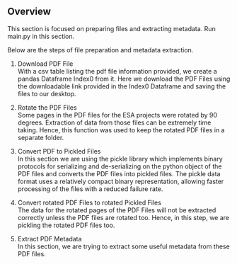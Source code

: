 ## Overview
This section is focused on preparing files and extracting metadata. 
Run main.py in this section.

Below are the steps of file preparation and metadata extraction.

1.	Download PDF File <br>
With a csv table listing the pdf file information provided, we create a pandas Dataframe Index0 from it.
Here we download the PDF Files using the downloadable link provided in the Index0 Dataframe and saving the files to our desktop. 

2.	Rotate the PDF Files  <br>
Some pages in the PDF files for the ESA projects were rotated by 90 degrees. Extraction of data from those files can be extremely time taking. Hence, this function was used to keep the rotated PDF files in a separate folder. 

3.  Convert PDF to Pickled Files  <br>
In this section we are using the pickle library which implements binary protocols for serializing and de-serializing on the python object of the PDF files and converts the PDF files into pickled files. The pickle data format uses a relatively compact binary representation, allowing faster processing of the files with a reduced failure rate. 

4.	Convert rotated PDF Files to rotated Pickled Files <br>
The data for the rotated pages of the PDF Files will not be extracted correctly unless the PDF files are rotated too. Hence, in this step, we are pickling the rotated PDF files too.

5.  Extract PDF Metadata  <br>
In this section, we are trying to extract some useful metadata from these PDF files.
